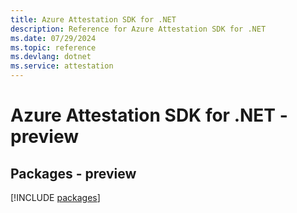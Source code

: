 ```yaml
---
title: Azure Attestation SDK for .NET
description: Reference for Azure Attestation SDK for .NET
ms.date: 07/29/2024
ms.topic: reference
ms.devlang: dotnet
ms.service: attestation
---
```

# Azure Attestation SDK for .NET - preview
## Packages - preview
[!INCLUDE [packages](attestation-index.md)]